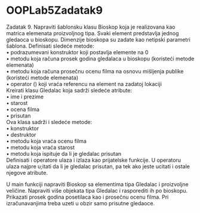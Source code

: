 # OOPLab5Zadatak9
  
    
Zadatak 9. Napraviti šablonsku klasu Bioskop koja je realizovana kao matrica elemenata proizvoljnog tipa. Svaki element predstavlja jednog gledaoca u bioskopu. Dimenzije bioskopa su zadate kao netipski parametri šablona. Definisati sledeće metode:  
•	podrazumevani konstruktor koji postavlja elemente na 0  
•	metodu koja računa prosek godina gledalaca u bioskopu (koristeći metode elemenata)  
•	metodu koja računa prosečnu ocenu filma na osnovu mišljenja publike (koristeći metode elemenata)  
•	operator () koji vraća referencu na element na zadatoj lokaciji  
Kreirati klasu Gledalac koja sadrži sledeće atribute:  
•	ime i prezime  
•	starost  
•	ocena filma  
•	prisutan  
Ova klasa sadrži i sledeće metode:  
•	konstruktor  
•	destruktor  
•	metodu koja vraća ocenu filma  
•	metodu koja vraća starost  
•	metodu koja ispituje da li je gledalac prisutan  
Definisati i operatore ulaza i izlaza kao prijatelske funkcije. U operatoru ulaza najpre u;itati da li je gledalac prisutan, pa tek ako jeste ucitati i ostale njegove atribute.  

U main funkciji napraviti Bioskop sa elementima tipa Gledalac i proizvoljne veličine. Napraviti više objekata tipa Gledalac i rasporediti ih po bioskopu. Prikazati prosek godina posetilaca kao i prosečnu ocenu filma. Pri izračunavanjima treba uzeti u obzir samo prisutne gledaoce.  
